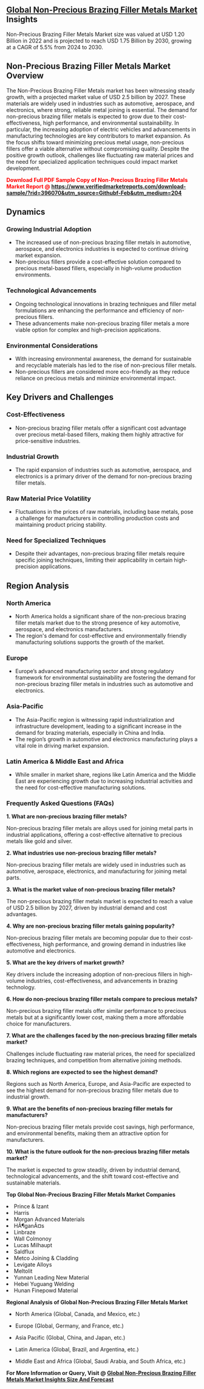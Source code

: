 <h2><a href="https://www.verifiedmarketreports.com/download-sample/?rid=396070&amp;utm_source=Githubf&amp;utm_medium=204" target="_blank">Global Non-Precious Brazing Filler Metals Market</a> Insights</h2><p>Non-Precious Brazing Filler Metals Market size was valued at USD 1.20 Billion in 2022 and is projected to reach USD 1.75 Billion by 2030, growing at a CAGR of 5.5% from 2024 to 2030.</p><p> <h2>Non-Precious Brazing Filler Metals Market Overview</h2> <p>The Non-Precious Brazing Filler Metals market has been witnessing steady growth, with a projected market value of USD 2.5 billion by 2027. These materials are widely used in industries such as automotive, aerospace, and electronics, where strong, reliable metal joining is essential. The demand for non-precious brazing filler metals is expected to grow due to their cost-effectiveness, high performance, and environmental sustainability. In particular, the increasing adoption of electric vehicles and advancements in manufacturing technologies are key contributors to market expansion. As the focus shifts toward minimizing precious metal usage, non-precious fillers offer a viable alternative without compromising quality. Despite the positive growth outlook, challenges like fluctuating raw material prices and the need for specialized application techniques could impact market development. <p><strong><p><span class=""><span style="color: #ff0000;"><strong>Download Full PDF Sample Copy of Non-Precious Brazing Filler Metals Market Report</strong> @ </span><a href="https://www.verifiedmarketreports.com/download-sample/?rid=396070&amp;utm_source=Githubf-Feb&amp;utm_medium=204" target="_blank">https://www.verifiedmarketreports.com/download-sample/?rid=396070&amp;utm_source=Githubf-Feb&amp;utm_medium=204</a></span></p></strong></p> <h2>Dynamics</h2> <h3>Growing Industrial Adoption</h3> <ul> <li>The increased use of non-precious brazing filler metals in automotive, aerospace, and electronics industries is expected to continue driving market expansion.</li> <li>Non-precious fillers provide a cost-effective solution compared to precious metal-based fillers, especially in high-volume production environments.</li> </ul> <h3>Technological Advancements</h3> <ul> <li>Ongoing technological innovations in brazing techniques and filler metal formulations are enhancing the performance and efficiency of non-precious fillers.</li> <li>These advancements make non-precious brazing filler metals a more viable option for complex and high-precision applications.</li> </ul> <h3>Environmental Considerations</h3> <ul> <li>With increasing environmental awareness, the demand for sustainable and recyclable materials has led to the rise of non-precious filler metals.</li> <li>Non-precious fillers are considered more eco-friendly as they reduce reliance on precious metals and minimize environmental impact.</li> </ul> <h2>Key Drivers and Challenges</h2> <h3>Cost-Effectiveness</h3> <ul> <li>Non-precious brazing filler metals offer a significant cost advantage over precious metal-based fillers, making them highly attractive for price-sensitive industries.</li> </ul> <h3>Industrial Growth</h3> <ul> <li>The rapid expansion of industries such as automotive, aerospace, and electronics is a primary driver of the demand for non-precious brazing filler metals.</li> </ul> <h3>Raw Material Price Volatility</h3> <ul> <li>Fluctuations in the prices of raw materials, including base metals, pose a challenge for manufacturers in controlling production costs and maintaining product pricing stability.</li> </ul> <h3>Need for Specialized Techniques</h3> <ul> <li>Despite their advantages, non-precious brazing filler metals require specific joining techniques, limiting their applicability in certain high-precision applications.</li> </ul> <h2>Region Analysis</h2> <h3>North America</h3> <ul> <li>North America holds a significant share of the non-precious brazing filler metals market due to the strong presence of key automotive, aerospace, and electronics manufacturers.</li> <li>The region's demand for cost-effective and environmentally friendly manufacturing solutions supports the growth of the market.</li> </ul> <h3>Europe</h3> <ul> <li>Europe’s advanced manufacturing sector and strong regulatory framework for environmental sustainability are fostering the demand for non-precious brazing filler metals in industries such as automotive and electronics.</li> </ul> <h3>Asia-Pacific</h3> <ul> <li>The Asia-Pacific region is witnessing rapid industrialization and infrastructure development, leading to a significant increase in the demand for brazing materials, especially in China and India.</li> <li>The region’s growth in automotive and electronics manufacturing plays a vital role in driving market expansion.</li> </ul> <h3>Latin America & Middle East and Africa</h3> <ul> <li>While smaller in market share, regions like Latin America and the Middle East are experiencing growth due to increasing industrial activities and the need for cost-effective manufacturing solutions.</li> </ul> <h3>Frequently Asked Questions (FAQs)</h3> <p><strong>1. What are non-precious brazing filler metals?</strong></p> <p>Non-precious brazing filler metals are alloys used for joining metal parts in industrial applications, offering a cost-effective alternative to precious metals like gold and silver.</p> <p><strong>2. What industries use non-precious brazing filler metals?</strong></p> <p>Non-precious brazing filler metals are widely used in industries such as automotive, aerospace, electronics, and manufacturing for joining metal parts.</p> <p><strong>3. What is the market value of non-precious brazing filler metals?</strong></p> <p>The non-precious brazing filler metals market is expected to reach a value of USD 2.5 billion by 2027, driven by industrial demand and cost advantages.</p> <p><strong>4. Why are non-precious brazing filler metals gaining popularity?</strong></p> <p>Non-precious brazing filler metals are becoming popular due to their cost-effectiveness, high performance, and growing demand in industries like automotive and electronics.</p> <p><strong>5. What are the key drivers of market growth?</strong></p> <p>Key drivers include the increasing adoption of non-precious fillers in high-volume industries, cost-effectiveness, and advancements in brazing technology.</p> <p><strong>6. How do non-precious brazing filler metals compare to precious metals?</strong></p> <p>Non-precious brazing filler metals offer similar performance to precious metals but at a significantly lower cost, making them a more affordable choice for manufacturers.</p> <p><strong>7. What are the challenges faced by the non-precious brazing filler metals market?</strong></p> <p>Challenges include fluctuating raw material prices, the need for specialized brazing techniques, and competition from alternative joining methods.</p> <p><strong>8. Which regions are expected to see the highest demand?</strong></p> <p>Regions such as North America, Europe, and Asia-Pacific are expected to see the highest demand for non-precious brazing filler metals due to industrial growth.</p> <p><strong>9. What are the benefits of non-precious brazing filler metals for manufacturers?</strong></p> <p>Non-precious brazing filler metals provide cost savings, high performance, and environmental benefits, making them an attractive option for manufacturers.</p> <p><strong>10. What is the future outlook for the non-precious brazing filler metals market?</strong></p> <p>The market is expected to grow steadily, driven by industrial demand, technological advancements, and the shift toward cost-effective and sustainable materials.</p> </p><p><strong>Top Global Non-Precious Brazing Filler Metals Market Companies</strong></p><div data-test-id=""><p><li>Prince & Izant</li><li> Harris</li><li> Morgan Advanced Materials</li><li> HÃ¶ganÃ¤s</li><li> Linbraze</li><li> Wall Colmonoy</li><li> Lucas Milhaupt</li><li> Saldflux</li><li> Metco Joining & Cladding</li><li> Levigate Alloys</li><li> Meltolit</li><li> Yunnan Leading New Material</li><li> Hebei Yuguang Welding</li><li> Hunan Finepowd Material</li></p><div><strong>Regional Analysis of&nbsp;Global Non-Precious Brazing Filler Metals Market</strong></div><ul><li dir="ltr"><p dir="ltr">North America&nbsp;(Global, Canada, and Mexico, etc.)</p></li><li dir="ltr"><p dir="ltr">Europe (Global, Germany, and France, etc.)</p></li><li dir="ltr"><p dir="ltr">Asia Pacific&nbsp;(Global, China, and Japan, etc.)</p></li><li dir="ltr"><p dir="ltr">Latin America&nbsp;(Global, Brazil, and Argentina, etc.)</p></li><li dir="ltr">Middle East and Africa&nbsp;(Global, Saudi Arabia, and South Africa, etc.)</li></ul><p><strong>For More Information or Query, Visit @&nbsp;</strong><strong><a href="https://www.verifiedmarketreports.com/product/non-precious-brazing-filler-metals-market/?utm_source=Githubf&amp;utm_medium=204" target="_blank">Global Non-Precious Brazing Filler Metals Market Insights Size And Forecast</a></strong></p></div>
